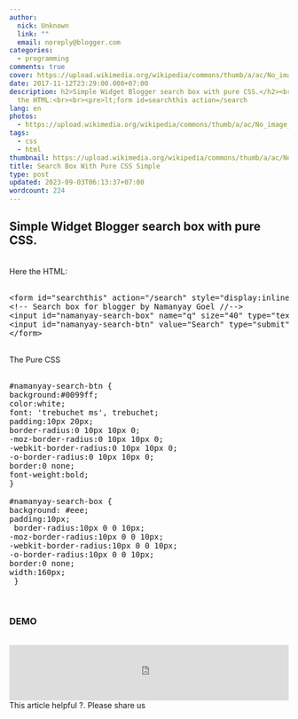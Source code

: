 ```yaml
---
author:
  nick: Unknown
  link: ""
  email: noreply@blogger.com
categories:
  - programming
comments: true
cover: https://upload.wikimedia.org/wikipedia/commons/thumb/a/ac/No_image_available.svg/2048px-No_image_available.svg.png
date: 2017-11-12T23:29:00.000+07:00
description: h2>Simple Widget Blogger search box with pure CSS.</h2><br>Here
  the HTML:<br><br><pre>lt;form id=searchthis action=/search
lang: en
photos:
  - https://upload.wikimedia.org/wikipedia/commons/thumb/a/ac/No_image_available.svg/2048px-No_image_available.svg.png
tags:
  - css
  - html
thumbnail: https://upload.wikimedia.org/wikipedia/commons/thumb/a/ac/No_image_available.svg/2048px-No_image_available.svg.png
title: Search Box With Pure CSS Simple
type: post
updated: 2023-09-03T06:13:37+07:00
wordcount: 224
---
```


<h2>Simple Widget Blogger search box with pure CSS.</h2><br>Here the HTML:<br><br><pre>&lt;form id="searchthis" action="/search" style="display:inline;" method="GET" target="_top"&gt;<br>&lt;!-- Search box for blogger by Namanyay Goel //--&gt;<br>&lt;input id="namanyay-search-box" name="q" size="40" type="text" placeholder="  Type Keywords... "/&gt;<br>&lt;input id="namanyay-search-btn" value="Search" type="submit"/&gt;<br>&lt;/form&gt;</pre><br>The Pure CSS<br><br><pre>#namanyay-search-btn {<br>background:#0099ff;<br>color:white;<br>font: 'trebuchet ms', trebuchet;<br>padding:10px 20px;<br>border-radius:0 10px 10px 0;<br>-moz-border-radius:0 10px 10px 0;<br>-webkit-border-radius:0 10px 10px 0;<br>-o-border-radius:0 10px 10px 0;<br>border:0 none;<br>font-weight:bold;<br>}<br> <br>#namanyay-search-box {<br>background: #eee;<br>padding:10px;<br> border-radius:10px 0 0 10px;<br>-moz-border-radius:10px 0 0 10px;<br>-webkit-border-radius:10px 0 0 10px;<br>-o-border-radius:10px 0 0 10px;<br>border:0 none;<br>width:160px;<br> }</pre><br><h3>DEMO</h3><br><iframe align="center" frameborder="no" height="100px" name="searchResult" scrolling="auto" src="https://source.l3n4r0x.cf/php/codepen.php?user=dimaslanjaka&amp;id=mmPrBJ&amp;tab=result&amp;h=100" width="100%"> </iframe> This article helpful ?. Please share us